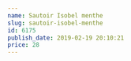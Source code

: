 ```yaml
---
name: Sautoir Isobel menthe
slug: sautoir-isobel-menthe
id: 6175
publish_date: 2019-02-19 20:10:21
price: 28
---
```


